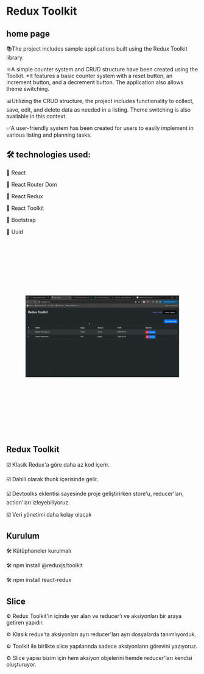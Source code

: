# Redux Toolkit

## home page

📚The project includes sample applications built using the Redux Toolkit library.

⚛️A simple counter system and CRUD structure have been created using the Toolkit. *It features a basic counter system with a reset button, an increment button, and a decrement button. The application also allows theme switching. 

📊Utilizing the CRUD structure, the project includes functionality to collect, save, edit, and delete data as needed in a listing. Theme switching is also available in this context. 

✅A user-friendly system has been created for users to easily implement in various listing and planning tasks.

## 🛠 technologies used:
📌 React

📌 React Router Dom

📌 React Redux

📌 React Toolkit

📌 Bootstrap

📌 Uuid


<img src="./public/Redux_Toolkit.gif"/>


## Redux Toolkit

☑️ Klasik Redux'a göre daha az kod içerir.

☑️ Dahili olarak thunk içerisinde gelir.

☑️ Devtoolks eklentisi sayesinde proje geliştirirken store'u, reducer'ları, action'ları izleyebiliyoruz.

☑️ Veri yönetimi daha kolay olacak

## Kurulum 

🛠 Kütüphaneler kurulmalı

🛠 npm install @reduxjs/toolkit

🛠 npm install react-redux

## Slice

⚙️ Redux Toolkit'in içinde yer alan ve reducer'ı ve aksiyonları bir araya getiren yapıdır.

⚙️ Klasik redux'ta aksiyonları ayrı reducer'ları ayrı dosyalarda tanımlıyorduk. 

⚙️ Toolkit ile birlikte slice yapılarında sadece aksiyonların görevini yazıyoruz. 

⚙️ Slice yapısı bizim için hem aksiyon objelerini hemde reducer'ları kendisi oluşturuyor.
 
